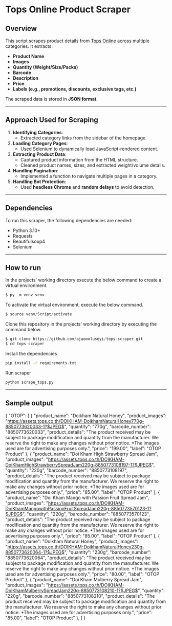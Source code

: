 # **Tops Online Product Scraper**  

## **Overview**  
This script scrapes product details from [Tops Online](https://www.tops.co.th/en) across multiple categories. It extracts:  
- **Product Name**  
- **Images**  
- **Quantity (Weight/Size/Packs)**  
- **Barcode**  
- **Description**  
- **Price**  
- **Labels (e.g., promotions, discounts, exclusive tags, etc.)**  

The scraped data is stored in **JSON format**.

---

## **Approach Used for Scraping**  
1. **Identifying Categories**:  
   - Extracted category links from the sidebar of the homepage.  
2. **Loading Category Pages**:  
   - Used Selenium to dynamically load JavaScript-rendered content.  
3. **Extracting Product Data**:  
   - Captured product information from the HTML structure.  
   - Cleaned product names, sizes, and extracted weight/volume details.  
4. **Handling Pagination**:  
   - Implemented a function to navigate multiple pages in a category.  
5. **Handling Bot Protection**:  
   - Used **headless Chrome** and **random delays** to avoid detection.  

---

## **Dependencies**  
To run this scraper, the following dependencies are needed:
- Python 3.10+
- Requests
- Beautifulsoup4
- Selenium

---

## **How to run**
In the projects' working directory execute the below command to create a virtual environment.

 
```python
$ py -m venv venv
```

To activate the virtual environment, execute the below command.

```python
$ source venv/Script/activate
```
Clone this repository in the projects' working directory by executing the command below.

```python
$ git clone https://github.com/ajaoooluseyi/tops-scraper.git
$ cd tops-scraper
```
Install the dependencies 
```sh
pip install -r requirements.txt
```
Run scraper
```sh
python scrape_tops.py
```
---

## **Sample output**
{
    "OTOP": [
        {
            "product_name": "Doikham Natural Honey",
            "product_images": "https://assets.tops.co.th/DOIKHAM-DoikhamNaturalHoney770g-8850773620033-1?$JPEG$",
            "quantity": "770g",
            "barcode_number": "8850773620033",
            "product_details": "The product received may be subject to package modification and quantity from the manufacturer. We reserve the right to make any changes without prior notice.  *The images used are for advertising purposes only.",
            "price": "199.00",
            "label": "OTOP Product"
        },
        {
            "product_name": "Doi Kham High Strawberry Spread Jam",
            "product_images": "https://assets.tops.co.th/DOIKHAM-DoiKhamHighStrawberrySpreadJam220g-8850773108197-1?$JPEG$",
            "quantity": "220g",
            "barcode_number": "8850773108197",
            "product_details": "The product received may be subject to package modification and quantity from the manufacturer. We reserve the right to make any changes without prior notice.  *The images used are for advertising purposes only.",
            "price": "85.00",
            "label": "OTOP Product"
        },
        {
            "product_name": "Doi Kham Mango with Passion Fruit Spread Jam",
            "product_images": "https://assets.tops.co.th/DOIKHAM-DoiKhamMangowithPassionFruitSpreadJam220g-8850773570123-1?$JPEG$",
            "quantity": "220g",
            "barcode_number": "8850773570123",
            "product_details": "The product received may be subject to package modification and quantity from the manufacturer. We reserve the right to make any changes without prior notice.  *The images used are for advertising purposes only.",
            "price": "85.00",
            "label": "OTOP Product"
        },
        {
            "product_name": "Doikham Natural Honey",
            "product_images": "https://assets.tops.co.th/DOIKHAM-DoikhamNaturalHoney230g-8850773620064-1?$JPEG$",
            "quantity": "230g",
            "barcode_number": "8850773620064",
            "product_details": "The product received may be subject to package modification and quantity from the manufacturer. We reserve the right to make any changes without prior notice.  *The images used are for advertising purposes only.",
            "price": "80.00",
            "label": "OTOP Product"
        },
        {
            "product_name": "Doi Kham Mulberry Spread Jam",
            "product_images": "https://assets.tops.co.th/DOIKHAM-DoiKhamMulberrySpreadJam220g-8850773108210-1?$JPEG$",
            "quantity": "220g",
            "barcode_number": "8850773108210",
            "product_details": "The product received may be subject to package modification and quantity from the manufacturer. We reserve the right to make any changes without prior notice.  *The images used are for advertising purposes only.",
            "price": "85.00",
            "label": "OTOP Product"
        },
   ]
}
